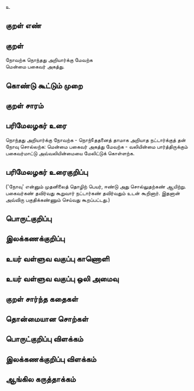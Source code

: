 உ

## குறள் எண் 


## குறள் 
நோவற்க நொந்தது அறியார்க்கு மேவற்க  
மென்மை பகைவர் அகத்து.

## கொண்டு கூட்டும் முறை


## குறள் சாரம் 


## பரிமேலழகர் உரை
நொந்தது அறியார்க்கு நோவற்க - நொந்¢ததனைத் தாமாக அறியாத நட்டார்க்குத் தன் நோவு சொல்லற்க: மென்மை பகைவர் அகத்து மேவற்க - வலியின்மை பார்த்திருக்கும் பகைவர்மாட்டு அவ்வலியின்மையை மேலிட்டுக் கொள்ளற்க. 
## பரிமேலழகர் உரைகுறிப்பு   
('நோவு' என்னும் முதனிலைத் தொழிற் பெயர், ஈண்டு அது சொல்லுதற்கண் ஆயிற்று. பகைவர்கண் தவிர்வது கூறுவார் நட்டார்கண் தவிர்வதும் உடன் கூறினார். இதனான் அவ்விரு பகுதிக்கண்ணும் செய்வது கூறப்பட்டது.)


## பொருட்குறிப்பு 


## இலக்கணக்குறிப்பு  


## உயர் வள்ளுவ வகுப்பு காணொளி


## உயர் வள்ளுவ வகுப்பு ஒலி அமைவு 

 
## குறள் சார்ந்த கதைகள் 


## தொன்மையான சொற்கள்


## பொருட்குறிப்பு விளக்கம்


## இலக்கணக்குறிப்பு விளக்கம்


## ஆங்கில கருத்தாக்கம் 


